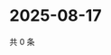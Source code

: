 # 2025-08-17

共 0 条

<!-- BEGIN ZHIHUQUESTIONS -->
<!-- 最后更新时间 Sun Aug 17 2025 23:10:39 GMT+0800 (China Standard Time) -->

<!-- END ZHIHUQUESTIONS -->
